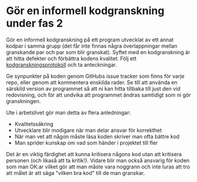 # Gör en informell kodgranskning under fas 2

Gör en informell kodgranskning på ett program utvecklat av ett
annat kodpar i samma grupp (det får inte finnas några
överlappningar mellan granskande par och par som blir granskat).
Syftet med en kodgranskning är att hitta defekter och förbättra
kodens kvalitet. Följ ett
[kodgranskningsprotokoll](https://github.com/TobiasWrigstad/ioopm14/blob/master/handouts/kodgranskningsprotokoll.pdf)
och ta anteckningar.

Ge synpunkter på koden genom GitHubs issue tracker som finns för
varje repo, eller genom att kommentera enskilda rader. Se till att
använda en särskild version av programmet så att ni kan hitta
tillbaka till just den vid redovisning, och för att undvika att
programmet ändras samtidigt som ni gör granskningen.

Ute i arbetslivet gör man detta av flera anledningar:

* Kvalitetssäkring
* Utvecklare blir modigare när man delar ansvar för korrekthet
* När man vet att någon måste läsa koden skriver man ofta bättre kod
* Man sprider kunskap om vad som händer i projektet till fler 

Det är en viktig färdighet att kunna kritisera någons kod utan att
kritisera personen (och likaså att ta kritik!). Vidare blir man
också ansvarig för koden som man OK:ar vilket gör att man måste
vara noggrann och inte luras att tro att målet är att säga "vilken
bra kod" till de man granskar.
